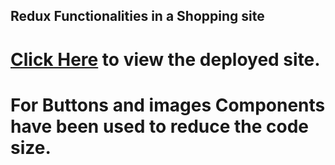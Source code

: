## Redux Functionalities in a Shopping site

# [Click Here](https://aravind-redux-shopping.netlify.app/) to view the deployed site.

# For Buttons and images Components have been used to reduce the code size.
